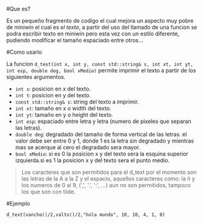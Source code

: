 #Que es?

Es un pequeño fragmento de codigo el cual mejora un aspecto muy pobre de miniwin el cual es *el texto*, a partir del uso del llamado de una funcion se podra escribir texto en miniwin pero esta vez con un estilo diferente, pudiendo modificar el tamaño espaciado entre otros...

#Como usarlo

La funcion `d_text(int x, int y, const std::string& s, int xt, int yt, int esp, double deg, bool xMedio)` permite imprimir el texto a partir de los siguientes argumentos.

- `int x`: 
	posicion en x del texto.
- `int t`: 
	posicion en y del texto.
- `const std::string& s`: 
	string del texto a imprimir.
- `int xt`: 
	tamaño en x o width del texto.
- `int yt`: 
	tamaño en y o height del texto.
- `int esp`: 
	espaciado entre letra y letra (numero de pixeles que separan las letras).
- `double deg`: 
	degradado del tamaño de forma vertical de las letras. 
	el valor debe ser entre 0 y 1, donde 1 es la letra sin degradado y mientras mas se acerque al cero el degradado sera mayor.
- `bool xMedio`: 
	si es 0 la posicion x y del texto sera la esquina superior izquierda.si es 1 la posicion x y del texto sera el punto medio.

> Los caracteres que son permitidos para el d_text por el momento son las letras de la A a la Z y el espacio, aquellos caracteres como: la ñ y los numeros de 0 al 9, (',', '.', ':', ...) aun no son permitidos, tampoco los que son con tilde.

#Ejemplo

`d_text(vancho()/2,valto()/2,"hola mundo", 10, 10, 4, 1, 0)`